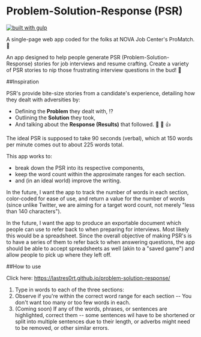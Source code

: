 # Problem-Solution-Response (PSR)
[![built with gulp](https://img.shields.io/badge/gulp-all_the_builds!-eb4a4b.svg?logo=data%3Aimage%2Fpng%3Bbase64%2CiVBORw0KGgoAAAANSUhEUgAAAAYAAAAOCAMAAAA7QZ0XAAAABlBMVEUAAAD%2F%2F%2F%2Bl2Z%2FdAAAAAXRSTlMAQObYZgAAABdJREFUeAFjAAFGRjSSEQzwUgwQkjAFAAtaAD0Ls2nMAAAAAElFTkSuQmCC)](http://gulpjs.com/)

A single-page web app coded for the folks at NOVA Job Center's ProMatch. 💼

An app designed to help people generate PSR (Problem-Solution-Response) stories for job interviews and resume crafting. Create a variety of PSR stories to nip those frustrating interview questions in the bud! 👔

##Inspiration

PSR's provide bite-size stories from a candidate's experience, detailing how they dealt with adversities by:

* Defining the **Problem** they dealt with, ⁉️
* Outlining the **Solution** they took,
* And talking about the **Response (Results)** that followed. 🎉 💯 👍

The ideal PSR is supposed to take 90 seconds (verbal), which at 150 words per minute comes out to about 225 words total. 

This app works to:

* break down the PSR into its respective components,
* keep the word count within the approximate ranges for each section.
* and (in an ideal world) improve the writing.

In the future, I want the app to track the number of words in each section, color-coded for ease of use, and return a value for the number of words (since unlike Twitter, we are aiming for a target word count, not merely "less than 140 characters").

In the future, I want the app to produce an exportable document which people can use to refer back to when preparing for interviews. Most likely this would be a spreadsheet. Since the overall objective of making PSR's is to have a series of them to refer back to when answering questions, the app should be able to accept spreadsheets as well (akin to a "saved game") and allow people to pick up where they left off.

##How to use

Click here: https://lastres0rt.github.io/problem-solution-response/

1. Type in words to each of the three sections:
2. Observe if you're within the correct word range for each section -- You don't want too many or too few words in each.
3. (Coming soon) If any of the words, phrases, or sentences are highlighted, correct them -- some sentences wil have to be shortened or split into multiple sentences due to their length, or adverbs might need to be removed, or other similar errors.
